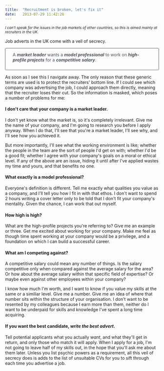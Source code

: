 ```yaml
---
title:  "Recruitment is broken, let's fix it"
date:   2013-07-29 11:42:26
---
```


<small><em>I can't speak for the issues in the job markets of other countries, so this is aimed mainly at recruiters in the UK.</em></small>

Job adverts in the UK come with a veil of secrecy.

<p style="color: rgb(71,81,91); font-weight: 400; padding: .75rem 1.5rem 1.5rem; border: 1px solid rgb(71,81,91); border-radius: .25rem;">A <em><strong>market leader</strong></em> wants a <em><strong>model professional</strong></em> to work on <em><strong>high-profile projects</strong></em> for a <em><strong>competitive salary</strong></em>.</p>

As soon as I see this I navigate away. The only reason that these generic terms are used is to protect the recruiters' bottom line. If I could see which company was advertising the job, I could approach them directly, meaning that the recruiter loses their cut. So the information is masked, which poses a number of problems for me:

#### I don't care that your company is a market leader.

I don't yet know what the market is, so it's completely irrelevant. Give me the name of your company, and I'm going to research you before I apply anyway. When I do that, I'll see that you're a market leader, I'll see why, and I'll see how you achieved it.

But more importantly, I'll see what the working environment is like; whether the people in the team are the sort of people I'd get on with; whether I'd be a good fit; whether I agree with your company's goals on a moral or ethical level. If any of the above are an issue, hiding it until after I've applied wastes my time and yours, and that benefits no one.

#### What exactly is a model professional?

Everyone's definition is different. Tell me exactly what qualities you value as a company, and I'll tell you how I fit in with that ethos. I don't want to spend 2 hours writing a cover letter only to be told that I don't fit your company's mentality. Given the chance, I can work that out myself.

#### How high is high?

What are the high-profile projects you're referring to? Give me an example or three. Get me excited about working for your company. Make me feel as though time spent working at your company would be a privilege, and a foundation on which I can build a successful career.

#### What am I competing against?

A competitive salary could mean any number of things. Is the salary competitive only when compared against the average salary for the area? Or how about the average salary within that specific field of expertise? Or maybe even against other employees within your company?

I know how much I'm worth, and I want to know if you value my skills at the same or a similiar level. Give me a number. Give me an idea of where that number sits within the structure of your organisation. I don't want to be resented by my colleagues because I earn more than them, neither do I want to be underpaid for skills and knowledge I've spent a long time acquiring.

#### If you want the best candidate, *write the best advert*.

Tell potential applicants what you actually *want*, and what they'll get in return, and only those who match it will apply. When I apply for a job, I'm not going to leave half of my skills out, in the hope that you'll ask me about them later. Unless you list psychic powers as a requirement, all this veil of secrecy does is adds to the list of unsuitable CVs for you to sift through each time you advertise a job.
